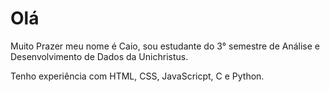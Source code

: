 # Olá
Muito Prazer meu nome é Caio, sou estudante do 3° semestre de Análise e Desenvolvimento de Dados da Unichristus.

Tenho experiência com HTML, CSS, JavaScricpt, C e Python.

